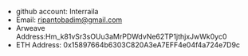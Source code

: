 
- github account: Interraila
- Email: ripantobadim@gmail.com
- Arweave Address:Hm_k81vSr3sOUu3aMrPDWdvNe62TP1jthjxJwWk0yc0
- ETH Address: 0x15897664b6303C820A3eA7EFF4e04f4a724e7D9c
